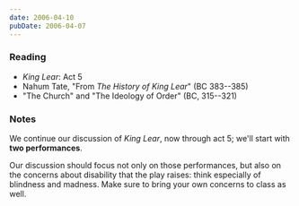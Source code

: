 ```yaml
---
date: 2006-04-10
pubDate: 2006-04-07
---
```


### Reading

* <cite>King Lear</cite>: Act 5
* Nahum Tate, "From <cite>The History of King Lear</cite>" (BC 383--385)
* "The Church" and "The Ideology of Order" (BC, 315--321)

### Notes

We continue our discussion of <cite>King Lear</cite>, now through act 5; we'll start with **two performances**.

Our discussion should focus not only on those performances, but also on the concerns about disability that the play raises: think especially of blindness and madness. Make sure to bring your own concerns to class as well.
